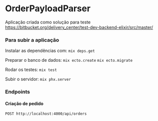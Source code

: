 # OrderPayloadParser

Aplicação criada como solução para teste https://bitbucket.org/delivery_center/test-dev-backend-elixir/src/master/

### Para subir a aplicação

Instalar as dependências com:
`mix deps.get`

Preparar o banco de dados:
`mix ecto.create`
`mix ecto.migrate`

Rodar os testes:
`mix test`

Subir o servidor:
`mix phx.server`

### Endpoints

#### Criação de pedido

`POST http://localhost:4000/api/orders`

